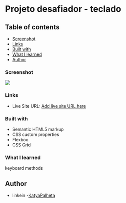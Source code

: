 # Projeto desafiador - teclado

## Table of contents

  - [Screenshot](#screenshot)
  - [Links](#links)
  - [Built with](#built-with)
  - [What I learned](#what-i-learned)
- [Author](#author)



### Screenshot

![](/assets/imagens/desafiador.png)


### Links

- Live Site URL: [Add live site URL here](https://dynamic-biscuit-578584.netlify.app/)


### Built with

- Semantic HTML5 markup
- CSS custom properties
- Flexbox
- CSS Grid


### What I learned
keyboard methods


## Author

- linkein -[KatyaPalheta](www.linkedin.com/in/katyapalheta)


